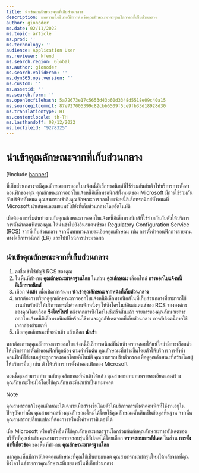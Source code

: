 ```yaml
---
title: นําเข้าคุณลักษณะจากที่เก็บส่วนกลาง
description: บทความนี้อธิบายวิธีการนําเข้าคุณลักษณะมาตรฐานโลกจากที่เก็บส่วนกลาง
author: gionoder
ms.date: 02/11/2022
ms.topic: article
ms.prod: ''
ms.technology: ''
audience: Application User
ms.reviewer: kfend
ms.search.region: Global
ms.author: gionoder
ms.search.validFrom: ''
ms.dyn365.ops.version: ''
ms.custom: ''
ms.assetid: ''
ms.search.form: ''
ms.openlocfilehash: 5a72673e17c5653d43b60d3348d5518e09c40a15
ms.sourcegitcommit: 87e727005399c82cbb6509f5ce9fb33d18928d30
ms.translationtype: HT
ms.contentlocale: th-TH
ms.lasthandoff: 08/12/2022
ms.locfileid: "9278325"
---
```

# <a name="import-features-from-the-global-repository"></a>นําเข้าคุณลักษณะจากที่เก็บส่วนกลาง

[!include [banner](../includes/banner.md)]

ที่เก็บส่วนกลางจะมีคุณลักษณะการออกใบแจ้งหนี้อิเล็กทรอนิกส์ที่ใช้ร่วมกันกับตัวให้บริการการตั้งค่าคอนฟิกของคุณ คุณลักษณะการออกใบแจ้งหนี้อิเล็กทรอนิกส์ทั้งหมดของ Microsoft มีการใช้ร่วมกันกับบริษัททั้งหมด คุณสามารถเข้าถึงคุณลักษณะการออกใบแจ้งหนี้อิเล็กทรอนิกส์ทั้งหมดที่ Microsoft นำเสนอและเผยแพร่ไปยังที่เก็บส่วนกลางโดยอัตโนมัติ

เมื่อต้องการเริ่มต้นทำงานกับคุณลักษณะการออกใบแจ้งหนี้อิเล็กทรอนิกส์ที่ใช้ร่วมกันกับตัวให้บริการการตั้งค่าคอนฟิกของคุณ ให้นําเข้าไปยังอินสแตนซ์ของ Regulatory Configuration Service (RCS) จากที่เก็บส่วนกลาง จากนั้นทบทวนรายละเอียดคุณลักษณะ เช่น การตั้งค่าคอนฟิกการรายงานทางอิเล็กทรอนิกส์ (ER) และไปป์ไลน์การประมวลผล

## <a name="import-a-feature-from-the-global-repository"></a>นําเข้าคุณลักษณะจากที่เก็บส่วนกลาง

1. ลงชื่อเข้าใช้บัญชี RCS ของคุณ
2. ในพื้นที่ทำงาน **คุณลักษณะมาตรฐานโลก** ในส่วน **คุณลักษณะ** เลือกไทล์ **การออกใบแจ้งหนี้อิเล็กทรอนิกส์**
3. เลือก **นำเข้า** เพื่อเปิดการค้นหา **นำเข้าคุณลักษณะจากหน้าที่เก็บส่วนกลาง**
4. หากต้องการเรียกดูคุณลักษณะการออกใบแจ้งหนี้อิเล็กทรอนิกส์ในที่เก็บส่วนกลางที่สามารถใช้งานสำหรับตัวให้บริการการตั้งค่าคอนฟิกหนึ่งๆ ให้ซิงโครไนซ์อินสแตนซ์ของ RCS ขององค์กรของคุณโดยเลือก **ซิงโครไนซ์** หลังจากการซิงโครไนซ์เสร็จสิ้นแล้ว รายการของคุณลักษณะการออกใบแจ้งหนี้อิเล็กทรอนิกส์ที่พร้อมใช้งานจะถูกอัปเดตจากที่เก็บส่วนกลาง การอัปเดตนี้อาจใช้เวลาสองสามนาที
5. เลือกคุณลักษณะที่จะนำเข้า แล้วเลือก **นำเข้า**

หากต้องการดูคุณลักษณะการออกใบแจ้งหนี้อิเล็กทรอนิกส์ที่นําเข้า ตรวจสอบให้แน่ใจว่ามีการเลือกตัวให้บริการการตั้งค่าคอนฟิกที่ถูกต้อง ตามค่าเริ่มต้น คุณลักษณะที่สร้างขึ้นโดยตัวให้บริการการตั้งค่าคอนฟิกที่ใช้งานอยู่จะถูกกรองออกโดยอัตโนมัติ คุณสามารถปรับตัวกรองเพื่อดูคุณลักษณะที่สร้างโดยผู้ให้บริการอื่นๆ เช่น ตัวให้บริการการตั้งค่าคอนฟิกของ Microsoft

ตอนนี้คุณสามารถทำงานกับคุณลักษณะที่นําเข้าได้แล้ว คุณสามารถทบทวนรายละเอียดและสร้างคุณลักษณะใหม่ได้โดยใช้คุณลักษณะที่นําเข้าเป็นเทมเพลต

> [!NOTE]
> คุณสามารถแก้ไขคุณลักษณะได้เฉพาะเมื่อสร้างขึ้นโดยตัวให้บริการการตั้งค่าคอนฟิกที่ใช้งานอยู่ในปัจจุบันเท่านั้น คุณสามารถสร้างคุณลักษณะใหม่ได้โดยใช้คุณลักษณะดั้งเดิมเป็นข้อมูลพื้นฐาน จากนั้นคุณสามารถเปลี่ยนแปลงที่ต้องการหรือตั้งค่าพารามิเตอร์ได้

เมื่อ Microsoft หรือบริษัทอื่นที่ใช้คุณลักษณะมาตรฐานโลกร่วมกันกับคุณลักษณะการอัปเดตของบริษัทที่คุณนําเข้า คุณสามารถตรวจสอบรุ่นที่อัปเดตได้โดยเลือก **ตรวจสอบการอัปเดต** ในส่วน **การตั้งค่าที่เกี่ยวข้อง** ของพื้นที่ทำงาน **คุณลักษณะมาตรฐานโลก**

หากคุณเห็นมีการอัปเดตคุณลักษณะที่คุณใช้เป็นเทมเพลต คุณสามารถนําเข้ารุ่นใหม่ได้หลังจากที่คุณซิงโครไนซ์รายการคุณลักษณะที่เผยแพร่ในที่เก็บส่วนกลาง
